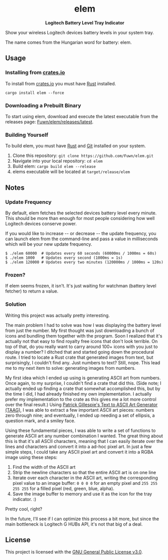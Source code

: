 <h1 align="center">elem</h1>

<p align="center">
  <b>Logitech Battery Level Tray Indicator</b>
</p>

Show your wireless Logitech devices battery levels in your system tray.

The name comes from the Hungarian word for battery: elem.

## Usage

### Installing from [crates.io](https://crates.io)

To install from [crates.io](https://crates.io) you must have
[Rust](https://www.rust-lang.org/) installed.

```shell
cargo install elem --force
```

### Downloading a Prebuilt Binary

To start using elem, download and execute the latest executable from the
releases page:
[Fuwn/elem/releases/latest](https://github.com/Fuwn/elem/releases/latest).

### Building Yourself

To build elem, you must have [Rust](https://www.rust-lang.org/) and
[Git](https://git-scm.com/) installed on your system.

1. Clone this repository: `git clone https://github.com/Fuwn/elem.git`
2. Navigate into your local repository: `cd elem`
3. Build elem: `cargo build elem --release`
4. elems executable will be located at `target/release/elem`

## Notes

### Update Frequency

By default, elem fetches the selected devices battery level every minute. This
should be more than enough for most people considering how well Logitech devices
conserve power.

If you would like to increase -- or decrease -- the update frequency, you can
launch elem from the command-line and pass a value in milliseconds which will be
your new update frequency.

```shell
$ ./elem 60000  # Updates every 60 seconds (60000ms / 1000ms = 60s)
$ ./elem 1000   # Updates every second (1000ms = 1s)
$ ./elem 120000 # Updates every two minutes (120000ms / 1000ms = 120s)
```

### Frozen?

If elem seems frozen, it isn't. It's just waiting for watchman (battery level
fetcher) to return a value.

### Solution

Writing this project was actually pretty interesting.

The main problem I had to solve was how I was displaying the battery level from
just the number. My first thought was just downloading a bunch of icons and
bundling them together with the program. Soon I realized that it's actually not
that easy to find royalty free icons that don't look terrible. On top of that,
do you really want to carry around 100+ icons with you just to display a number?
I ditched that  and started going down the procedural route. I tried to locate a
Rust crate that generated images from text, but surprisingly, I couldn't find
any. Just numbers to text? Still, nope. This lead me to my next item to solve:
generating images from numbers.

My first idea which I ended up using is generating ASCII art from numbers.
Once again, to my surprise, I couldn't find a crate that did this. (Side note;
I actually ended up finding a crate that somewhat accomplished this, but by the
time I did, I had already finished my own implementation. I actually prefer my
implementation to the crate as this gives me a lot more control over the final
result.) Using
[Patrick Gillespie's Text to ASCII Art Generator (TAAG)](http://www.patorjk.com/software/taag/#p=display&f=ANSI%20Regular&t=Type%20Something%20),
I was able to extract a few important ASCII art pieces: numbers zero through
nine; and eventually, I ended up needing a set of ellipsis, a question mark, and
a smiley face.

Using these fundamental pieces, I was able to write a set of functions to
generate ASCII art any number combination I wanted. The great thing about this
is that it's all ASCII characters, meaning that I can easily iterate over the
lines and characters and convert it into a ad-hoc pixel art. In just a few
simple steps, I could take any ASCII pixel art and convert it into a RGBA image
using these steps:

1. Find the width of the ASCII art
2. Strip the newline characters so that the entire ASCII art is on one line
3. Iterate over each character in the ASCII art, writing the corresponding
   pixel value to an image buffer: `0 0 0 0` for an empty pixel and `255 255 255
   255` for a filled pixel (red, green, blue, alpha).
4. Save the image buffer to memory and use it as the icon for the tray
   indicator. :)

Pretty cool, right?

In the future, I'll see if I can optimize this process a bit more, but since the
main bottleneck is Logitech G HUBs API, it's not that big of a deal.

## License

This project is licensed with the [GNU General Public License v3.0](LICENSE).
